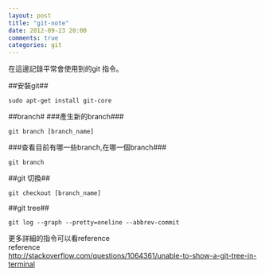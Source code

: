 ```yaml
---
layout: post
title: "git-note"
date: 2012-09-23 20:00
comments: true
categories: git
---
```


在這邊記錄平常會使用到的git 指令。

##安裝git##

	sudo apt-get install git-core

##branch#
###產生新的branch###

	git branch [branch_name]

###查看目前有哪一些branch,在哪一個branch###

	git branch


##git 切換##

	git checkout [branch_name]

##git tree##

	git log --graph --pretty=oneline --abbrev-commit

更多詳細的指令可以看reference  
reference  
<http://stackoverflow.com/questions/1064361/unable-to-show-a-git-tree-in-terminal>
